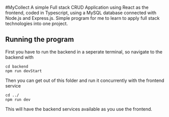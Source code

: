 #MyCollect
A simple Full stack CRUD Application using React as the frontend, coded in Typescript, using a MySQL database connected with Node.js and Express.js. Simple program for me to learn to apply full stack technologies into one project.

## Running the program
First you have to run the backend in a seperate terminal, so navigate to the backend with  
```
cd backend
npm run devStart
```
Then you can get out of this folder and run it concurrently with the frontend service
```
cd ../
npm run dev
```
This will have the backend services available as you use the frontend.
